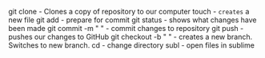 git clone - Clones a copy of repository to our computer
touch  -  `creates` a new file
git add - prepare for commit
git status - shows what changes have been made
git commit -m " " - commit changes to repository
git push - pushes our changes to GitHub
git checkout -b " " - creates a new branch. Switches to new branch.
cd - change directory
subl - open files in sublime
